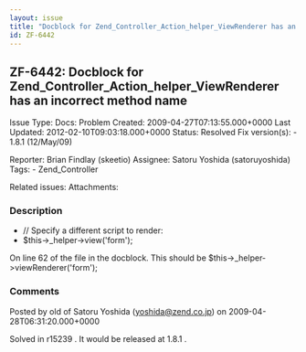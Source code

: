 ```yaml
---
layout: issue
title: "Docblock for Zend_Controller_Action_helper_ViewRenderer has an incorrect method name"
id: ZF-6442
---
```


ZF-6442: Docblock for Zend\_Controller\_Action\_helper\_ViewRenderer has an incorrect method name
-------------------------------------------------------------------------------------------------

 Issue Type: Docs: Problem Created: 2009-04-27T07:13:55.000+0000 Last Updated: 2012-02-10T09:03:18.000+0000 Status: Resolved Fix version(s): - 1.8.1 (12/May/09)
 
 Reporter:  Brian Findlay (skeetio)  Assignee:  Satoru Yoshida (satoruyoshida)  Tags: - Zend\_Controller
 
 Related issues: 
 Attachments: 
### Description

- // Specify a different script to render:
- $this->\_helper->view('form');

On line 62 of the file in the docblock. This should be $this->\_helper->viewRenderer('form');

 

 

### Comments

Posted by old of Satoru Yoshida (yoshida@zend.co.jp) on 2009-04-28T06:31:20.000+0000

Solved in r15239 . It would be released at 1.8.1 .

 

 